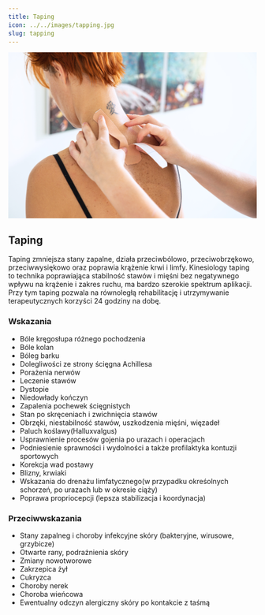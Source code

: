 ```yaml
---
title: Taping
icon: ../../images/tapping.jpg
slug: tapping
---
```


![Zdjęcie masażu](../../images/tapping.jpg)

## Taping

Taping zmniejsza stany zapalne, działa przeciwbólowo, przeciwobrzękowo, przeciwwysiękowo oraz poprawia krążenie krwi i limfy. Kinesiology taping to technika poprawiająca stabilność stawów i mięśni bez negatywnego wpływu na krążenie i zakres ruchu, ma bardzo szerokie spektrum aplikacji. Przy tym taping pozwala na równoległą rehabilitację i utrzymywanie terapeutycznych korzyści 24 godziny na dobę.

### Wskazania

-   Bóle kręgosłupa różnego pochodzenia
-   Bóle kolan
-   Bóleg barku
-   Dolegliwości ze strony ścięgna Achillesa
-   Porażenia nerwów
-   Leczenie stawów
-   Dystopie
-   Niedowłady kończyn
-   Zapalenia pochewek ścięgnistych
-   Stan po skręceniach i zwichnięcia stawów
-   Obrzęki, niestabilność stawów, uszkodzenia mięśni, więzadeł
-   Paluch koślawy(Halluxvalgus)
-   Usprawnienie procesów gojenia po urazach i operacjach
-   Podniesienie sprawności i wydolności a także profilaktyka kontuzji sportowych
-   Korekcja wad postawy
-   Blizny, krwiaki
-   Wskazania do drenażu limfatycznego(w przypadku okreśolnych schorzeń, po urazach lub w okresie ciąży)
-   Poprawa propriocepcji (lepsza stabilizacja i koordynacja)

### Przeciwwskazania

-   Stany zapalneg i choroby infekcyjne skóry (bakteryjne, wirusowe, grzybicze)
-   Otwarte rany, podrażnienia skóry
-   Zmiany nowotworowe
-   Zakrzepica żył
-   Cukryzca
-   Choroby nerek
-   Choroba wieńcowa
-   Ewentualny odczyn alergiczny skóry po kontakcie z taśmą
